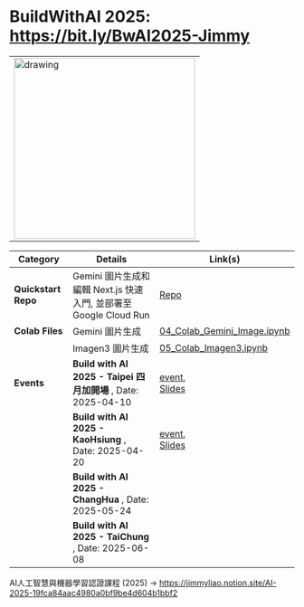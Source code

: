 # BuildWithAI 2025: https://bit.ly/BwAI2025-Jimmy

<table>
  <tr>
    <td align="left"><img src="https://github.com/user-attachments/assets/6b54df53-12d5-4c27-bc29-4673adc7259e" alt="drawing" style="width:320px;"/></td>
<!--     <td valign="middle" align="left"><a href="https://bit.ly/BwAI2025-Jimmy" style="font-size: 2.5em;">https://bit.ly/BwAI2025-Jimmy</a></td> -->
  </tr>
</table>


| Category                      | Details                                                                                                                               | Link(s)                                                                                                                                                                                             |
|-------------------------------|---------------------------------------------------------------------------------------------------------------------------------------|-----------------------------------------------------------------------------------------------------------------------------------------------------------------------------------------------------|
| **Quickstart Repo** | Gemini 圖片生成和編輯 Next.js 快速入門, 並部署至 Google Cloud Run | [Repo](https://github.com/jimmyliao/gemini-image-editing-nextjs-quickstart)   |
| **Colab Files** | Gemini 圖片生成  | [04_Colab_Gemini_Image.ipynb](https://github.com/jimmyliao/BwAI2025/blob/main/04_Colab_Gemini_Image.ipynb)                      |
|                 | Imagen3 圖片生成 | [05_Colab_Imagen3.ipynb](https://github.com/jimmyliao/BwAI2025/blob/main/05_Colab_Imagen3.ipynb)                                |
| **Events** | **Build with AI 2025 - Taipei 四月加開場** , Date: 2025-04-10 | [event](https://gdg.community.dev/e/m2bd5n/), <br/> [Slides](https://drive.google.com/file/d/1dozOz_GSxqmi2qXHXbGFPpyeV32rt1C0/view)    |
|            | **Build with AI 2025 - KaoHsiung** , Date: 2025-04-20        | [event](https://gdg.community.dev/events/details/google-gdg-kaohsiung-presents-build-with-ai-kaohsiung-2025-your-workshop-in-april/), <br/> [Slides](https://drive.google.com/file/d/1dozOz_GSxqmi2qXHXbGFPpyeV32rt1C0/view?usp=sharing) |
|            | **Build with AI 2025 - ChangHua** , Date: 2025-05-24        |  |
|            | **Build with AI 2025 - TaiChung** , Date: 2025-06-08        |  |



AI人工智慧與機器學習認證課程 (2025) -> 
https://jimmyliao.notion.site/AI-2025-19fca84aac4980a0bf9be4d604b1bbf2


